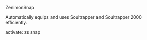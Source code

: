 ZenimonSnap

Automatically equips and uses Soultrapper and Soultrapper 2000 efficiently. 

activate: zs snap